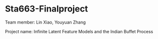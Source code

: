 # Sta663-Finalproject

Team member: Lin Xiao, Youyuan Zhang

Project name: Infinite Latent Feature Models and the Indian Buffet Process
